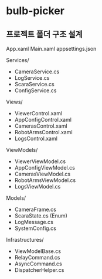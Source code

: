 # bulb-picker

## 프로젝트 폴더 구조 설계
App.xaml
Main.xaml
appsettings.json

Services/
- CameraService.cs
- LogService.cs
- ScaraService.cs
- ConfigService.cs

Views/
- ViewerControl.xaml
- AppConfigControl.xaml
- CamerasControl.xaml
- RobotArmsControl.xaml
- LogsControl.xaml

ViewModels/
- ViewerViewModel.cs
- AppConfigViewModel.cs
- CamerasViewModel.cs
- RobotArmsViewModel.cs
- LogsViewModel.cs

Models/
- CameraFrame.cs
- ScaraState.cs (Enum)
- LogMessage.cs
- SystemConfig.cs

Infrastructures/
- ViewModelBase.cs
- RelayCommand.cs
- AsyncCommand.cs
- DispatcherHelper.cs